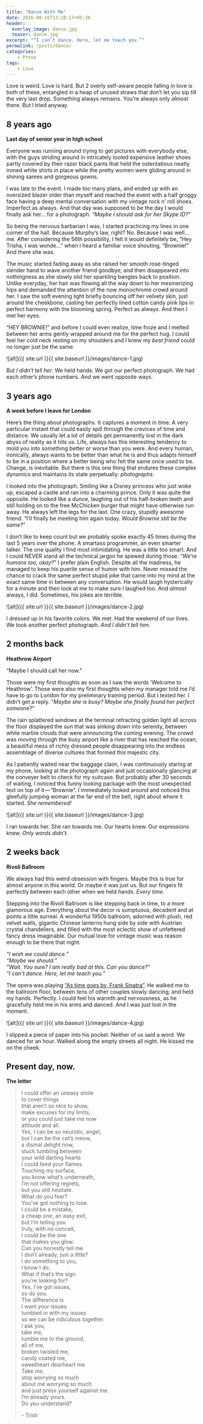 ```yaml
---
title: "Dance With Me"
date: 2016-08-16T13:18:17+05:30
header:
  overlay_image: dance.jpg
  teaser: dance.jpg
excerpt: "“I can’t dance. Here, let me teach you.”"
permalink: /posts/dance/
categories:
    - Prose
tags:
    - Love
---
```

  

Love is weird. Love is hard. But 2 overly self-aware people falling in love is both of these, entangled in a heap of unused straws that don’t let you sip till the very last drop. Something always remains. You’re always only _almost_ there. But I tried anyway.

## 8 years ago  
**Last day of senior year in high school**  

Everyone was running around trying to get pictures with everybody else, with the guys striding around in intricately tooled expensive leather shoes partly covered by their razor black pants that held the ostentatious neatly ironed white shirts in place while the pretty women were gliding around in shining sarees and gorgeous gowns.  

I was late to the event. I made too many plans, and ended up with an oversized blazer older than myself and reached the event with a half groggy face having a deep mental conversation with my vintage rock n’ roll shoes. Imperfect as always. And that day was supposed to be the day I would finally ask her… for a photograph. _“Maybe I should ask for her Skype ID?”_  

So being the nervous barbarian I was, I started practicing my lines in one corner of the hall. Because Murphy’s law, right? No. Because I was well… me. After considering the 56th possibility, I felt it would definitely be, “Hey Trisha, I was wonde…” when I heard a familiar voice shouting, “Brownie!” And there she was.  

The music started fading away as she raised her smooth rose-tinged slender hand to wave another friend goodbye, and then disappeared into nothingness as she slowly slid her sparkling bangles back to position. Unlike everyday, her hair was flowing all the way down to her mesmerizing hips and demanded the attention of the now monochrome crowd around her. I saw the soft evening light briefly bouncing off her velvety skin, just around the cheekbone, casting her perfectly lined cotton candy pink lips in perfect harmony with the blooming spring. Perfect as always. And then I met her eyes.  

“HEY BROWNIE!” and before I could even realize, time froze and I melted between her arms gently wrapped around me for the perfect hug. I could feel her cold neck resting on my shoulders and I knew my *best friend* could no longer just be the same.

![alt]({{ site.url }}{{ site.baseurl }}/images/dance-1.jpg)

But _I didn’t tell her_. We held hands. We got our perfect photograph. We had each other’s phone numbers. And we went opposite ways.

## 3 years ago  
**A week before I leave for London**  

Here’s the thing about photographs. It captures a moment in time. A very particular instant that could easily spill through the crevices of time and distance. We usually let a lot of details get permanently lost in the dark abyss of reality as it hits us. Life, always has this interesting tendency to mold you into something better or worse than you were. And every human, ironically, always wants to be better than what he is and thus adapts himself to be in a position where a better being who felt the same once used to be. Change, is inevitable. But there is this one thing that endures these complex dynamics and maintains its state perpetually: _photographs_.  

I looked into the photograph. Smiling like a Disney princess who just woke up, escaped a castle and ran into a charming prince. Only it was quite the opposite. He looked like a dunce, laughing out of his half-broken teeth and still holding on to the free McChicken burger that might have otherwise run away. He always left the legs for the last. One crazy, stupidly awesome friend. “I’ll finally be meeting him again today. _Would Brownie still be the same?_”  

I don’t like to keep count but we probably spoke exactly 45 times during the last 5 years over the phone. A smartass programmer, an even smarter talker. The one quality I find most intimidating. He was a little too smart. And I could NEVER stand all the technical jargon he spewed during those. “_We’re humans too, okay?_” I prefer plain English. Despite all the madness, he managed to keep his puerile sense of humor with him. Never missed the chance to crack the same perfect stupid joke that came into my mind at the exact same time in between any conversation. He would laugh hysterically for a minute and then look at me to make sure I laughed too. And _almost_ always, I did. Sometimes, his jokes are terrible.  

![alt]({{ site.url }}{{ site.baseurl }}/images/dance-2.jpg)

I dressed up in his favorite colors. We met. Had the weekend of our lives. We took another perfect photograph. _And I didn’t tell him._

## 2 months back  
**Heathrow Airport**  

“Maybe I should call her now.”  

Those were my first thoughts as soon as I saw the words ‘Welcome to Heathrow’. Those were also my first thoughts when my manager told me I’d have to go to London for my preliminary training period. But I texted her. I didn’t get a reply. “_Maybe she is busy? Maybe she finally found her perfect someone?_”  

The rain splattered windows at the terminal refracting golden light all across the floor displayed the sun that was sinking down into serenity, between white marble clouds that were announcing the coming evening. The crowd was moving through the busy airport like a river that has reached the ocean; a beautiful mess of richly dressed people disappearing into the endless assemblage of diverse cultures that formed this majestic city.  

As I patiently waited near the baggage claim, I was continuously staring at my phone, looking at the photograph again and just occasionally glancing at the conveyer belt to check for my suitcase. But probably after 30 seconds of waiting, I noticed this funny looking package with the most unexpected text on top of it — “Brownie”. I immediately looked around and noticed this gleefully jumping woman at the far end of the belt, right about where it started. _She remembered!_  

![alt]({{ site.url }}{{ site.baseurl }}/images/dance-3.jpg)

I ran towards her. She ran towards me. Our hearts knew. Our expressions knew. _Only words didn’t._

## 2 weeks back  
**Rivoli Ballroom**  

We always had this weird obsession with fingers. Maybe this is true for almost anyone in this world. Or maybe it was just us. But our fingers fit perfectly between each other when we held hands. _Every time._  

Stepping into the Rivoli Ballroom is like stepping back in time, to a more glamorous age. Everything about the decor is sumptuous, decadent and at points a little surreal. A wonderful 1950s ballroom, adorned with plush, red velvet walls, gigantic Chinese lanterns hung side by side with Austrian crystal chandeliers, and filled with the most eclectic show of unfettered fancy dress imaginable. Our mutual love for vintage music was reason enough to be there that night.

_“I wish we could dance.”_  
_“Maybe we should.”_  
_“Wait. You sure? I am really bad at this. Can you dance?”_  
_“I can’t dance. Here, let me teach you.”_

The opera was playing [“As time goes by, Frank Sinatra”](https://www.youtube.com/watch?v=wxMeu34o_jQ). He walked me to the ballroom floor, between tens of other couples slowly dancing, and held my hands. Perfectly. I could feel his warmth and nervousness, as he gracefully held me in his arms and danced. And I was just lost in the moment.

![alt]({{ site.url }}{{ site.baseurl }}/images/dance-4.jpg)

I slipped a piece of paper into his pocket. Neither of us said a word. We danced for an hour. Walked along the empty streets all night. He kissed me on the cheek.

## Present day, now.  
**The letter**  

> I could offer an uneasy smile  
> to cover things  
> that aren’t so nice to show,  
> make excuses for my limits,  
> or you could just take me now  
> attitude and all.  
> Yes, I can be so neurotic, angel,  
> but I can be the cat’s meow,  
> a dismal delight now,  
> stuck tumbling between  
> your wild darting hearts  
> I could feed your flames.  
> Touching my surface,  
> you know what’s underneath,  
> I’m not offering regrets,  
> but you still hesitate.  
> What do you fear?  
> You’ve got nothing to lose.  
> I could be a mistake,  
> a cheap one, an easy exit,  
> but I’m telling you  
> truly, with no conceit,  
> I could be the one  
> that makes you glow.  
> Can you honestly tell me  
> I don’t already, just a little?  
> I do something to you,  
> I know I do.  
> What if that’s the sign  
> you’re looking for?  
> Yes, I’ve got issues,  
> so do you.   
> The difference is  
> I want your issues  
> tumbled in with my issues  
> so we can be ridiculous together.  
> I ask you,   
> take me,  
> tumble me to the ground,  
> all of me,  
> broken twisted me,  
> candy coated me,  
> sweetheart dearheart me.  
> Take me,  
> stop worrying so much  
> about me worrying so much  
> and just press yourself against me.  
> I’m already yours.  
> Do you understand?  
>   
> \- Trish